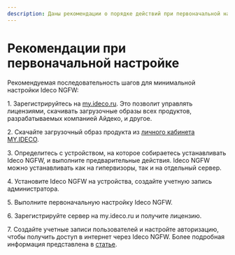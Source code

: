 ```yaml
---
description: Даны рекомендации о порядке действий при первоначальной настройке Ideco NGFW.
---
```


# Рекомендации при первоначальной настройке

Рекомендуемая последовательность шагов для минимальной настройки Ideco NGFW:

1\. Зарегистрируйтесь на [my.ideco.ru](https://my.ideco.ru/). Это позволит управлять лицензиями, скачивать загрузочные образы всех продуктов, разрабатываемых компанией Айдеко, и другое.

2\. Скачайте загрузочный образ продукта из [личного кабинета MY.IDECO](initial-action-my-ideco.md).

3\. Определитесь с устройством, на которое собираетесь устанавливать Ideco NGFW, и выполните предварительные действия. Ideco NGFW можно устанавливать как на гипервизоры, так и на отдельный сервер.

4\. Установите Ideco NGFW на устройства, создайте учетную запись администратора.

5\. Выполните первоначальную настройку Ideco NGFW.

6\. Зарегистрируйте сервер на my.ideco.ru и получите лицензию.

7\. Создайте учетные записи пользователей и настройте авторизацию, чтобы получить доступ в интернет через Ideco NGFW. Более подробная информация представлена в [статье](/installation/get-internet.md).